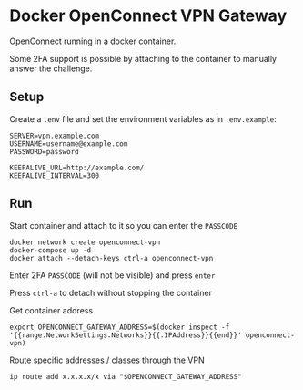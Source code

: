 # Docker OpenConnect VPN Gateway

OpenConnect running in a docker container.

Some 2FA support is possible by attaching to the container to manually answer the challenge.

## Setup

Create a `.env` file and set the environment variables as in `.env.example`:
```
SERVER=vpn.example.com
USERNAME=username@example.com
PASSWORD=password

KEEPALIVE_URL=http://example.com/
KEEPALIVE_INTERVAL=300
```

## Run

Start container and attach to it so you can enter the `PASSCODE`
```
docker network create openconnect-vpn
docker-compose up -d
docker attach --detach-keys ctrl-a openconnect-vpn
```

Enter 2FA `PASSCODE` (will not be visible) and press `enter`

Press `ctrl-a` to detach without stopping the container

Get container address
```
export OPENCONNECT_GATEWAY_ADDRESS=$(docker inspect -f '{{range.NetworkSettings.Networks}}{{.IPAddress}}{{end}}' openconnect-vpn)
```

Route specific addresses / classes through the VPN
```
ip route add x.x.x.x/x via "$OPENCONNECT_GATEWAY_ADDRESS"
```

